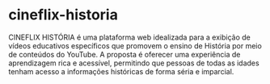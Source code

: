 # cineflix-historia
CINEFLIX HISTÓRIA é uma plataforma web idealizada para a exibição de vídeos educativos específicos que promovem o ensino de História por meio de conteúdos do YouTube. A proposta é oferecer uma experiência de aprendizagem rica e acessível, permitindo que pessoas de todas as idades tenham acesso a informações históricas de forma séria e imparcial.
